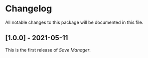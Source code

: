 # Changelog
All notable changes to this package will be documented in this file.

## [1.0.0] - 2021-05-11
This is the first release of *Save Manager*.
